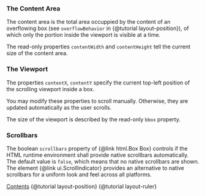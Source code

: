 ### The Content Area

The content area is the total area occuppied by the content of an overflowing box
(see `overflowBehavior` in {@tutorial layout-position}), of which
only the portion inside the viewport is visible at a time.

The read-only properties `contentWidth` and `contentHeight` tell the current
size of the content area.

### The Viewport

The properties `contentX`, `contentY` specify the current top-left position of the
scrolling viewport inside a box.

You may modify these properties to scroll manually. Otherwise, they
are updated automatically as the user scrolls.

The size of the viewport is described by the read-only `bbox` property.

### Scrollbars

The boolean `scrollbars` property of {@link html.Box Box} controls if the HTML runtime
environment shall provide native scrollbars automatically. The default value is `false`,
which means that no native scrollbars are shown. The element {@link ui.ScrollIndicator}
provides an alternative to native scrollbars for a uniform look and feel across all
platforms.

<div class="navstrip">
<span class="go-home"><a href="index.html">Contents</a></span>
<span class="go-previous">{@tutorial layout-position}</span>
<span class="go-next">{@tutorial layout-ruler}</span>
</div>
